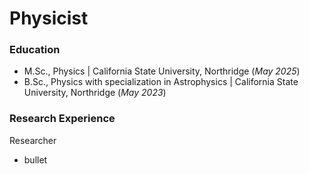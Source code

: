 # Physicist

### Education
- M.Sc., Physics | California State University, Northridge (_May 2025_)
- B.Sc., Physics with specialization in Astrophysics | California State University, Northridge (_May 2023_)

### Research Experience 
Researcher 
- bullet

